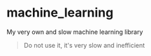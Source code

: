 # machine_learning
My very own and slow machine learning library


>Do not use it, it's very slow and inefficient
